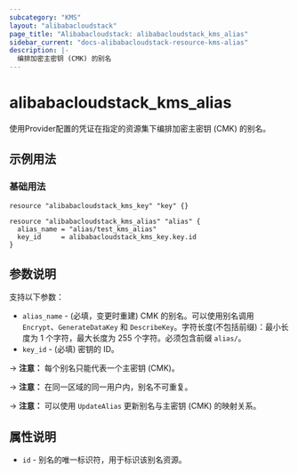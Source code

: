 ```yaml
---
subcategory: "KMS"
layout: "alibabacloudstack"
page_title: "Alibabacloudstack: alibabacloudstack_kms_alias"
sidebar_current: "docs-alibabacloudstack-resource-kms-alias"
description: |-
  编排加密主密钥 (CMK) 的别名
---
```


# alibabacloudstack_kms_alias

使用Provider配置的凭证在指定的资源集下编排加密主密钥 (CMK) 的别名。


## 示例用法

### 基础用法

```
resource "alibabacloudstack_kms_key" "key" {}

resource "alibabacloudstack_kms_alias" "alias" {
  alias_name = "alias/test_kms_alias"
  key_id     = alibabacloudstack_kms_key.key.id
}
```

## 参数说明

支持以下参数：

* `alias_name` - (必填，变更时重建) CMK 的别名。可以使用别名调用 `Encrypt`、`GenerateDataKey` 和 `DescribeKey`。字符长度(不包括前缀)：最小长度为 1 个字符，最大长度为 255 个字符。必须包含前缀 `alias/`。
* `key_id` - (必填) 密钥的 ID。

-> **注意：** 每个别名只能代表一个主密钥 (CMK)。

-> **注意：** 在同一区域的同一用户内，别名不可重复。

-> **注意：** 可以使用 `UpdateAlias` 更新别名与主密钥 (CMK) 的映射关系。


## 属性说明

* `id` - 别名的唯一标识符，用于标识该别名资源。